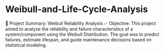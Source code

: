 # Weibull-and-Life-Cycle-Analysis
📌 Project Summary: Weibull Reliability Analysis ✅ Objective: This project aimed to analyze the reliability and failure characteristics of a system/component using the Weibull Distribution. The goal was to predict failures, estimate lifespan, and guide maintenance decisions based on statistical modeling.
